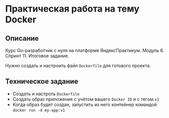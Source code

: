 # Практическая работа на тему Docker

## Описание 
Курс Go-разработчик с нуля на платформе ЯндексПрактикум. Модуль 6. Спринт 11. Итоговое задание.

Нужно создать и настроить файл `Dockerfile` для готового проекта.


## Техническое задание 
- Создать и настроть `Dockerfile`
- Создать образ приложения с учётом вашего `Docker ID` и c тегом `v1`
- Когда образ будет создан, запустить из него контейнер командой `docker run -d my-app:v1 `

